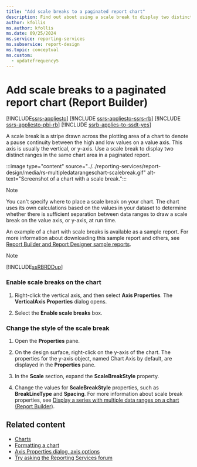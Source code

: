 ```yaml
---
title: "Add scale breaks to a paginated report chart"
description: Find out about using a scale break to display two distinct ranges in the same paginated report chart area in Report Builder.
author: kfollis
ms.author: kfollis
ms.date: 09/25/2024
ms.service: reporting-services
ms.subservice: report-design
ms.topic: conceptual
ms.custom:
  - updatefrequency5
---
```


# Add scale breaks to a paginated report chart (Report Builder)

[!INCLUDE[ssrs-appliesto](../../includes/ssrs-appliesto.md)] [!INCLUDE [ssrs-appliesto-ssrs-rb](../../includes/ssrs-appliesto-ssrs-rb.md)] [!INCLUDE [ssrs-appliesto-pbi-rb](../../includes/ssrs-appliesto-pbi-rb.md)] [!INCLUDE [ssrb-applies-to-ssdt-yes](../../includes/ssrb-applies-to-ssdt-yes.md)]

  A scale break is a stripe drawn across the plotting area of a chart to denote a pause continuity between the high and low values on a value axis. This axis is usually the vertical, or y-axis. Use a scale break to display two distinct ranges in the same chart area in a paginated report.  
  
 :::image type="content" source="../../reporting-services/report-design/media/rs-multipledatarangeschart-scalebreak.gif" alt-text="Screenshot of a chart with a scale break.":::
  
  
> [!NOTE]  
>  You can't specify where to place a scale break on your chart. The chart uses its own calculations based on the values in your dataset to determine whether there is sufficient separation between data ranges to draw a scale break on the value axis, or y-axis, at run time.  
  
 An example of a chart with scale breaks is available as a sample report. For more information about downloading this sample report and others, see [Report Builder and Report Designer sample reports](../tools/reporting-services-tools.md).
  
> [!NOTE]  
>  [!INCLUDE[ssRBRDDup](../../includes/ssrbrddup-md.md)]  
  
### Enable scale breaks on the chart  
  
1.  Right-click the vertical axis, and then select **Axis Properties**. The **VerticalAxis Properties** dialog opens.  
  
1.  Select the **Enable scale breaks** box.  
  
### Change the style of the scale break  
  
1.  Open the **Properties** pane.  
  
1.  On the design surface, right-click on the y-axis of the chart. The properties for the y-axis object, named Chart Axis by default, are displayed in the **Properties** pane.  
  
1.  In the **Scale** section, expand the **ScaleBreakStyle** property.  
  
1.  Change the values for **ScaleBreakStyle** properties, such as **BreakLineType** and **Spacing**. For more information about scale break properties, see [Display a series with multiple data ranges on a chart &#40;Report Builder&#41;](../../reporting-services/report-design/displaying-a-series-with-multiple-data-ranges-on-a-chart.md).  

## Related content

- [Charts](../../reporting-services/report-design/charts-report-builder-and-ssrs.md)
- [Formatting a chart](../../reporting-services/report-design/formatting-a-chart-report-builder-and-ssrs.md)
- [Axis Properties dialog, axis options](/previous-versions/sql/)
- [Try asking the Reporting Services forum](https://go.microsoft.com/fwlink/?LinkId=620231)
